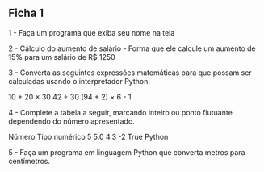 ## Ficha 1

1 - Faça um programa que exiba seu nome na tela

2 - Cálculo do aumento de salário - Forma que ele calcule um aumento de 15% para um salário de R$ 1250

3 - Converta as seguintes expressões matemáticas para que possam ser calculadas usando o interpretador Python.

10 + 20 × 30
42 ÷ 30
(94 + 2) × 6 - 1

4 - Complete a tabela a seguir, marcando inteiro ou ponto flutuante dependendo do número
apresentado.

 Número Tipo numérico
 5
 5.0
 4.3
 -2
 True
 Python

5 - Faça um programa em linguagem Python que converta metros para centímetros.
